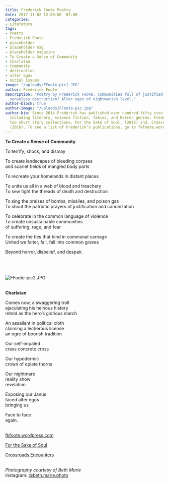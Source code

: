 ```yaml
---
title: Frederick Foote Poetry
date: 2017-11-02 12:00:00 -07:00
categories:
- Literature
tags:
- Poetry
- Frederick Foote
- placeholder
- placeholder mag
- placeholder magazine
- To Create a Sense of Community
- Charlatan
- Community
- destruction
- alter egos
- social issues
image: "/uploads/FFoote-pic1.JPG"
author: Frederick Foote
description: "Poetry by Frederick Foote. Communities full of justified violence, \nor
  senseless destruction? Alter egos of nightmarish level."
author-block: true
author-image: "/uploads/FFoote-pic.jpg"
author-bio: Since 2014 Frederick has published over hundred-fifty stories and poems
  including literary, science fiction, fables, and horror genres. Frederick has published
  two short story collections, For the Sake of Soul, (2015) and, Crossroads Encounters,
  (2016). To see a list of Frederick’s publications, go to fkfoote.wordpress.com.
---
```


**To Create a Sense of Community**

To terrify, shock, and dismay

To create landscapes of bleeding corpses<br>
and scarlet fields of mangled body parts

To recreate your homelands in distant places

To unite us all in a web of blood and treachery<br>
To sew tight the threads of death and destruction

To sing the praises of bombs, missiles, and poison gas<br>
To shout the patriotic prayers of justification and canonization 

To celebrate in the common language of violence<br>
To create unsustainable communities<br>
of suffering, rage, and fear

To create the ties that bind in communal carnage<br>
United we falter, fail, fall into common graves

Beyond horror, disbelief, and despair.<br> 
<br>
<br>
<br>

![FFoote-pic2.JPG](/uploads/FFoote-pic2.JPG)<br>
<br>

**Charlatan**

Comes now, a swaggering troll<br> 
ejaculating his heinous history<br>
retold as the hero’s glorious march

An assailant in political cloth<br>
claiming a lecherous license<br>
an ogre of boorish tradition

Our self-impaled<br> 
crass concrete cross

Our hypodermic<br> 
crown of opiate thorns

Our nightmare<br> 
reality show<br> 
revelation

Exposing our Janus<br>
faced alter egos<br>
bringing us

Face to face<br>
again.
<br>
<br>

[fkfoote.wordpress.com](//fkfoote.wordpress.com/)

[For the Sake of Soul](https://www.amazon.com/Sake-Soul-Frederick-Foote-Jr/dp/0984435069/ref=sr_1_1?s=books&ie=UTF8&qid=1478112379&sr=1-1&keywords=For+the+Sake+of+Soul)

[Crossroads Encounters](https://www.amazon.com/Crossroads-Encounters-Frederick-Foote/dp/0692650415/ref=sr_1_1?s=books&ie=UTF8&qid=1509068120&sr=1-1&keywords=Crossroads+Encounters+frederick+foote)
<br>
<br>

*Photography courtesy of Beth Marie*<br>
Instagram: [@beth.marie.photo](https://www.instagram.com/beth.marie.photo/)